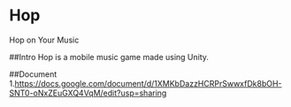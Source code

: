 # Hop
Hop on Your Music

##Intro
Hop is a mobile music game made using Unity.

##Document
1.https://docs.google.com/document/d/1XMKbDazzHCRPrSwwxfDk8bOH-SNT0-oNxZEuGXQ4VqM/edit?usp=sharing
